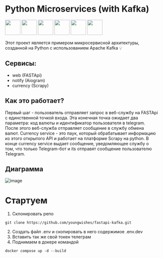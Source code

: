 <h1>Python Microservices (with Kafka)</h1>
<p>
   <img src="https://github.com/youngwishes/MSA/assets/92817776/0c233ba5-f0e4-44b8-b5ef-6608867e6d3b" width="50" height="50"/>
   <img src="https://github.com/youngwishes/MSA/assets/92817776/ecaae263-500a-4a80-b1ed-4296e830783c" width="50" height="50"/>
   <img src="https://github.com/youngwishes/MSA/assets/92817776/3675cec5-2b17-408c-88b8-de1a7737aef2" width="50" height="50"/>
   <img src="https://github.com/youngwishes/MSA/assets/92817776/c56eb267-fbac-4750-a473-deec88a84578" width="50" height="50"/>
   <img src="https://github.com/youngwishes/MSA/assets/92817776/acc192cb-42af-476f-9eb9-b66fe10f9164" width="50" height="50"/>
   <img src="https://github.com/youngwishes/MSA/assets/92817776/2d857681-aa69-4644-9b98-90eac1c876dd" width="50" height="50"/>
</p>
<p>Этот проект является примером микросервисной архитектуры, созданной на Python с использованием Apache Kafka 💡</p>

## Сервисы:
 - web (FASTApi)
 - notify (Aiogram)
 - currency (Scrapy)

## Как это работает?
Первый шаг - пользователь отправляет запрос в веб-службу на FASTApi с единственной точкой входа. Эта конечная точка ожидает два параметра: код валюты и идентификатор пользователя в telegram. После этого веб-служба отправляет сообщение в службу обмена валют. Currency service - это паук, который обрабатывает информацию из этого открытого API и работает на платформе Scrapy на python. В конце currency service выдает сообщение, уведомляющее службу о том, что только Telegram-бот и its отправят сообщение пользователю Telegram.

## Диаграмма
![image](https://github.com/youngwishes/MSA/assets/92817776/8c0bbc2c-0a38-43be-8fa1-3486a00e7558)

# Стартуем

1. Склонировать репо

```
git clone https://github.com/youngwishes/fastapi-kafka.git
```
2. Создать файл .env и скопировать в него содержимое .env.dev
3. Вставить так же свой токен телеграм
4. Поднимаем в докере командой
```
docker compose up -d --build
```
